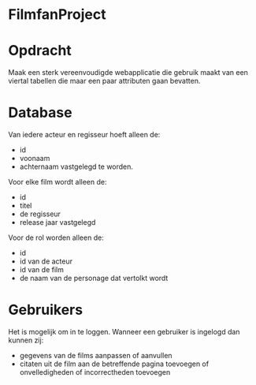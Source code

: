 # FilmfanProject

# Opdracht
Maak een sterk vereenvoudigde webapplicatie die gebruik maakt van een viertal tabellen die maar een paar attributen gaan bevatten.

# Database
Van iedere acteur en regisseur hoeft alleen de:
- id
- voonaam
- achternaam
vastgelegd te worden.

Voor elke film wordt alleen de:
- id
- titel 
- de regisseur
- release jaar
vastgelegd

Voor de rol worden alleen de:
- id
- id van de acteur
- id van de film
- de naam van de personage dat vertolkt wordt

# Gebruikers
Het is mogelijk om in te loggen. Wanneer een gebruiker is ingelogd dan kunnen zij:
- gegevens van de films aanpassen of aanvullen
- citaten uit de film aan de betreffende pagina toevoegen of onvelledigheden of incorrectheden toevoegen